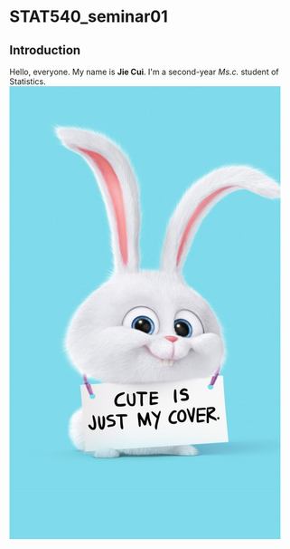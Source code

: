 # STAT540_seminar01

## Introduction

Hello, everyone. My name is __Jie Cui__. I'm a second-year *Ms.c.* student of Statistics.
![snowball](snowball.jpg)